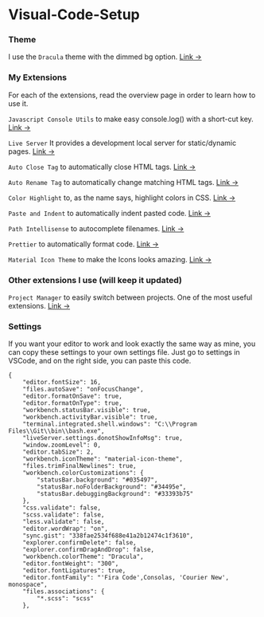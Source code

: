 # Visual-Code-Setup


### Theme

I use the `Dracula` theme with the dimmed bg option. [Link &rarr;](https://draculatheme.com/visual-studio-code/)

### My Extensions

For each of the extensions, read the overview page in order to learn how to use it.

`Javascript Console Utils` to make easy console.log() with a short-cut key. [Link &rarr;](https://marketplace.visualstudio.com/items?itemName=whtouche.vscode-js-console-utils)

`Live Server` It provides a development local server for static/dynamic pages. [Link &rarr;](https://github.com/ritwickdey/vscode-live-server/blob/master/docs/settings.md)

`Auto Close Tag` to automatically close HTML tags. [Link &rarr;](https://marketplace.visualstudio.com/items?itemName=formulahendry.auto-close-tag)

`Auto Rename Tag` to automatically change matching HTML tags. [Link &rarr;](https://marketplace.visualstudio.com/items?itemName=formulahendry.auto-rename-tag)

`Color Highlight` to, as the name says, highlight colors in CSS. [Link &rarr;](https://marketplace.visualstudio.com/items?itemName=naumovs.color-highlight)

`Paste and Indent` to automatically indent pasted code. [Link &rarr;](https://marketplace.visualstudio.com/items?itemName=Rubymaniac.vscode-paste-and-indent)

`Path Intellisense` to autocomplete filenames. [Link &rarr;](https://marketplace.visualstudio.com/items?itemName=christian-kohler.path-intellisense)

`Prettier` to automatically format code. [Link &rarr;](https://marketplace.visualstudio.com/items?itemName=esbenp.prettier-vscode)

`Material Icon Theme` to make the Icons looks amazing. [Link &rarr;](https://github.com/PKief/vscode-material-icon-theme)

### Other extensions I use (will keep it updated) 

`Project Manager` to easily switch between projects. One of the most useful extensions. [Link &rarr;](https://marketplace.visualstudio.com/items?itemName=alefragnani.project-manager)

### Settings

If you want your editor to work and look exactly the same way as mine, you can copy these settings to your own settings file. Just go to settings in VSCode, and on the right side, you can paste this code.

```
{
    "editor.fontSize": 16,
    "files.autoSave": "onFocusChange",
    "editor.formatOnSave": true,
    "editor.formatOnType": true,
    "workbench.statusBar.visible": true,
    "workbench.activityBar.visible": true,
    "terminal.integrated.shell.windows": "C:\\Program Files\\Git\\bin\\bash.exe",
    "liveServer.settings.donotShowInfoMsg": true,
    "window.zoomLevel": 0,
    "editor.tabSize": 2,
    "workbench.iconTheme": "material-icon-theme",
    "files.trimFinalNewlines": true,
    "workbench.colorCustomizations": {
        "statusBar.background": "#035497",
        "statusBar.noFolderBackground": "#34495e",
        "statusBar.debuggingBackground": "#33393b75"
    },
    "css.validate": false,
    "scss.validate": false,
    "less.validate": false,
    "editor.wordWrap": "on",
    "sync.gist": "338fae2534f688e41a2b12474c1f3610",
    "explorer.confirmDelete": false,
    "explorer.confirmDragAndDrop": false,
    "workbench.colorTheme": "Dracula",
    "editor.fontWeight": "300",
    "editor.fontLigatures": true,
    "editor.fontFamily": "'Fira Code',Consolas, 'Courier New', monospace",
    "files.associations": {
        "*.scss": "scss"
    },
```
